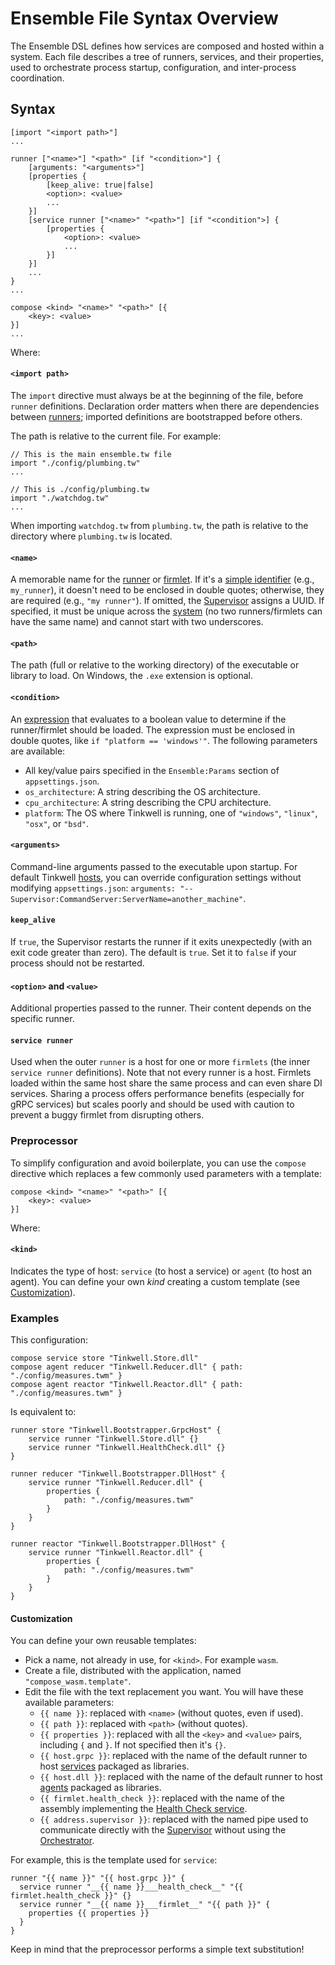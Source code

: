 # Ensemble File Syntax Overview

The Ensemble DSL defines how services are composed and hosted within a system. Each file describes a tree of runners, services, and their properties, used to orchestrate process startup, configuration, and inter-process coordination.

## Syntax

```text
[import "<import path>"]
...

runner ["<name>"] "<path>" [if "<condition>"] {
    [arguments: "<arguments>"]
    [properties {
        [keep_alive: true|false]
        <option>: <value>
        ...
    }]
    [service runner ["<name>" "<path>"] [if "<condition">] {
        [properties {
            <option>: <value>
            ...
        }]
    }]
    ...
}
...

compose <kind> "<name>" "<path>" [{
    <key>: <value>
}]
...
```

Where:

#### `<import path>`

The `import` directive must always be at the beginning of the file, before `runner` definitions. Declaration order matters when there are dependencies between [runners](./Glossary.md#runner); imported definitions are bootstrapped before others.

The path is relative to the current file. For example:

```text
// This is the main ensemble.tw file
import "./config/plumbing.tw"
...

// This is ./config/plumbing.tw
import "./watchdog.tw"
...
```

When importing `watchdog.tw` from `plumbing.tw`, the path is relative to the directory where `plumbing.tw` is located.

#### `<name>`
A memorable name for the [runner](./Glossary.md#runner) or [firmlet](./Glossary.md#firmlet). If it's a [simple identifier](./Glossary.md#simple-identifier) (e.g., `my_runner`), it doesn't need to be enclosed in double quotes; otherwise, they are required (e.g., `"my runner"`). If omitted, the [Supervisor](./Glossary.md#supervisor) assigns a UUID. If specified, it must be unique across the [system](./Glossary.md#system) (no two runners/firmlets can have the same name) and cannot start with two underscores.

#### `<path>`
The path (full or relative to the working directory) of the executable or library to load. On Windows, the `.exe` extension is optional.

#### `<condition>`
An [expression](./Expressions.md) that evaluates to a boolean value to determine if the runner/firmlet should be loaded. The expression must be enclosed in double quotes, like `if "platform == 'windows'"`.
The following parameters are available:
* All key/value pairs specified in the `Ensemble:Params` section of `appsettings.json`.
* `os_architecture`: A string describing the OS architecture.
* `cpu_architecture`: A string describing the CPU architecture.
* `platform`: The OS where Tinkwell is running, one of `"windows"`, `"linux"`, `"osx"`, or `"bsd"`.

#### `<arguments>`
Command-line arguments passed to the executable upon startup. For default Tinkwell [hosts](./Glossary.md#host), you can override configuration settings without modifying `appsettings.json`: `arguments: "--Supervisor:CommandServer:ServerName=another_machine"`.

#### `keep_alive`
If `true`, the Supervisor restarts the runner if it exits unexpectedly (with an exit code greater than zero). The default is `true`. Set it to `false` if your process should not be restarted.

#### `<option>` and `<value>`
Additional properties passed to the runner. Their content depends on the specific runner.

#### `service runner`
Used when the outer `runner` is a host for one or more `firmlets` (the inner `service runner` definitions). Note that not every runner is a host. Firmlets loaded within the same host share the same process and can even share DI services. Sharing a process offers performance benefits (especially for gRPC services) but scales poorly and should be used with caution to prevent a buggy firmlet from disrupting others.

### Preprocessor

To simplify configuration and avoid boilerplate, you can use the `compose` directive which replaces a few commonly used parameters with a template:

```text
compose <kind> "<name>" "<path>" [{
    <key>: <value>
}]
```

Where:

#### `<kind>`

Indicates the type of host: `service` (to host a service) or `agent` (to host an agent). You can define your own _kind_ creating a custom template (see [Customization](#customization)).

### Examples

This configuration:

```text
compose service store "Tinkwell.Store.dll"
compose agent reducer "Tinkwell.Reducer.dll" { path: "./config/measures.twm" }
compose agent reactor "Tinkwell.Reactor.dll" { path: "./config/measures.twm" }
```

Is equivalent to:

```text
runner store "Tinkwell.Bootstrapper.GrpcHost" {
    service runner "Tinkwell.Store.dll" {}
    service runner "Tinkwell.HealthCheck.dll" {}
}

runner reducer "Tinkwell.Bootstrapper.DllHost" {
    service runner "Tinkwell.Reducer.dll" {
        properties {
            path: "./config/measures.twm"
        }
    }
}

runner reactor "Tinkwell.Bootstrapper.DllHost" {
    service runner "Tinkwell.Reactor.dll" {
        properties {
            path: "./config/measures.twm"
        }
    }
}
```

#### Customization

You can define your own reusable templates:

* Pick a name, not already in use, for `<kind>`. For example `wasm`.
* Create a file, distributed with the application, named `"compose_wasm.template"`.
* Edit the file with the text replacement you want. You will have these available parameters:
    * `{{ name }}`: replaced with `<name>` (without quotes, even if used).
    * `{{ path }}`: replaced with `<path>` (without quotes).
    * `{{ properties }}`: replaced with all the `<key>` and `<value>` pairs, including `{` and `}`. If not specified then it's `{}`.
    * `{{ host.grpc }}`: replaced with the name of the default runner to host [services](./Glossary.md#service) packaged as libraries.
    * `{{ host.dll }}`: replaced with the name of the default runner to host [agents](./Glossary.md#agent) packaged as libraries.
    * `{{ firmlet.health_check }}`: replaced with the name of the assembly implementing the [Health Check service](./Glossary.md#health-check-service).
    * `{{ address.supervisor }}`: replaced with the named pipe used to communicate directly with the [Supervisor](./Glossary.md#supervisor) without using the [Orchestrator](./Glossary.md#orchestrator-service).
    
For example, this is the template used for `service`:

```text
runner "{{ name }}" "{{ host.grpc }}" {
  service runner "__{{ name }}___health_check__" "{{ firmlet.health_check }}" {}
  service runner "__{{ name }}___firmlet__" "{{ path }}" {
    properties {{ properties }}
  }
}
```

Keep in mind that the preprocessor performs a simple text substitution!